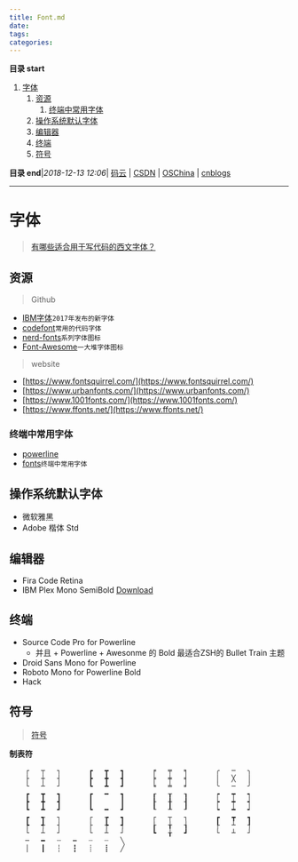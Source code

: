 ```yaml
---
title: Font.md
date: 
tags: 
categories: 
---
```


**目录 start**
 
1. [字体](#字体)
    1. [资源](#资源)
        1. [终端中常用字体](#终端中常用字体)
    1. [操作系统默认字体](#操作系统默认字体)
    1. [编辑器](#编辑器)
    1. [终端](#终端)
    1. [符号](#符号)

**目录 end**|_2018-12-13 12:06_| [码云](https://gitee.com/gin9) | [CSDN](http://blog.csdn.net/kcp606) | [OSChina](https://my.oschina.net/kcp1104) | [cnblogs](http://www.cnblogs.com/kuangcp)
****************************************
# 字体

> [有哪些适合用于写代码的西文字体？](https://www.zhihu.com/question/20299865)

## 资源
> Github
- [IBM字体](https://github.com/IBM/type)`2017年发布的新字体`
- [codefont](https://github.com/zhenruyan/codefont)`常用的代码字体`
- [nerd-fonts](https://github.com/ryanoasis/nerd-fonts)`系列字体图标`
- [Font-Awesome](https://github.com/FortAwesome/Font-Awesome)`一大堆字体图标`

> website
- [https://www.fontsquirrel.com/](https://www.fontsquirrel.com/)
- [https://www.urbanfonts.com/](https://www.urbanfonts.com/)
- [https://www.1001fonts.com/](https://www.1001fonts.com/)
- [https://www.ffonts.net/](https://www.ffonts.net/)

### 终端中常用字体
- [powerline](https://github.com/powerline/powerline)
- [fonts](https://github.com/powerline/fonts)`终端中常用字体`

## 操作系统默认字体
- 微软雅黑
- Adobe 楷体 Std


## 编辑器
- Fira Code Retina
- IBM Plex Mono SemiBold [Download](https://fontmeme.com/fonts/ibm-plex-mono-font/)

## 终端
- Source Code Pro for Powerline
    - 并且 + Powerline + Awesonme 的 Bold 最适合ZSH的 Bullet Train 主题
- Droid Sans Mono for Powerline
- Roboto Mono for Powerline Bold
- Hack


## 符号
> [符号](http://www.bangnishouji.com/fuhao/)

**制表符**
```
    ┌ 	┬ 	┐ 	  	┏ 	┳ 	┓ 	  	╒ 	╤ 	╕ 	  	╭ 	─ 	╮
    ├ 	┼ 	┤ 	  	┣ 	╋ 	┫ 	  	╞ 	╪ 	╡ 	  	│ 	╳ 	│
    └ 	┴ 	┘ 	  	┗ 	┻ 	┛ 	  	╘ 	╧ 	╛ 	  	╰ 	─ 	╯
    ┏ 	┳ 	┓ 	  	┏ 	━ 	┓ 	  	┎ 	┰ 	┒ 	  	┍ 	┯ 	┑
    ┣ 	╋ 	┫ 	  	┃ 	  	┃ 	  	┠ 	╂ 	┨ 	  	┝ 	┿ 	┥
    ┗ 	┻ 	┛ 	  	┗ 	━ 	┛ 	  	┖ 	┸ 	┚ 	  	┕ 	┷ 	┙
    ┏ 	┱ 	┐ 	  	┌ 	┲ 	┓ 	  	┌ 	┬ 	┐ 	  	┏ 	┳ 	┓
    ┡ 	╃ 	┤ 	  	├ 	╄ 	┩ 	  	┟ 	╁ 	┧ 	  	┞ 	┴ 	┦
    └ 	┴ 	┘ 	  	└ 	┴ 	┘ 	  	┗ 	╁ 	┛ 	  	└ 	┴ 	┘
    ─ 	━ 	┄ 	┅ 	┈ 	┈ 	╲ 	  	  	  	  	  	  	  	 
    │ 	┃ 	┆ 	┇ 	┊ 	┋ 	╱ 	  	  	  	  	  	  	  	 
```


